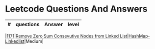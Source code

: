 # Leetcode Questions And Answers
| # | questions | Answer | level |
|---|-----------|--------|-------|

|[1171](https://leetcode.com/problems/remove-zero-sum-consecutive-nodes-from-linked-list/)|[Remove Zero Sum Consevutive Nodes from Linked List](Leetcode_reorg/python/1171RemoveZeroSumConsecutiveNodesfromLinkedList/question.md)|[HashMap-Linkedlist](Leetcode_reorg/python/1171RemoveZeroSumConsecutiveNodesfromLinkedList/hashmap_linkedlist_python.py)|Medium|
